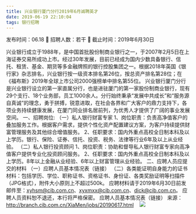 ```yaml
---
title: 兴业银行厦门分行2019年6月诚聘英才
date: 2019-06-19 22:10:04
tags: 银行招聘
---
```

发布时间：06.18   🌟   招聘人数：若干   🌈   截止时间：2019年6月30日
<!-- more -->
兴业银行成立于1988年，是中国首批股份制商业银行之一，于2007年2月5日在上海证券交易所成功上市。经过30年发展，目前已经成为国内少数具备银行、信托、租赁、基金、期货等多金融牌照的银行控股集团之一。根据2018年英国《银行家》杂志排名，兴业银行按一级资本排名第26位，按总资产排名第28位；在《福布斯》2019年全球上市公司2000强榜单中排名第55位。
兴业银行厦门分行是兴业银行设立的第一家直属分行，也是进驻厦门的第一家股份制商业银行，现有29个支行、18个业务部，员工1000余人。分行始终秉承“发展中共成长”和“服务源自真诚”的理念，勇于拼搏，锐意进取，在社会各界和广大客户的鼎力支持下，各项业务持续健康发展，在厦门同业排名居前列，为优秀人才提供了广阔的事业发展空间。
一、招聘岗位:
（一）私人银行财富专家
1、岗位职责：负责高净值客户的叠加服务工作。根据客户需求，提供个性化资产配置建议方案，为客户持续提供财富管理服务及其他综合增值服务。
2、任职要求：国内外重点高校全日制本科及以上学历。银行、保险、证券、信托、投资、税务、法律等行业6年及以上从业经验。
（二）私人银行投资顾问
1、岗位职责：协助和督导私人银行财富专家向高净值客户提供专业化投资顾问服务。
2、任职要求：国内外重点高校全日制本科及以上学历。8年以上金融从业经验、6年以上财富管理从业经验。
二、应聘人员应提交的材料
（一）应聘人员基本情况表（链接）
（二）各类能证明自身能力的证书材料：包括学历、学位、职称证书、资格证书、身份证、各类奖励证明等扫描件（JPG格式），附件大小原则上不超过500k。
应聘材料请于2019年6月30日前发邮件至：xyhsm@cib.com.cn、xyxmxx@cib.com.cn、dick@cib.com.cn。
应聘人员资料恕不退还，本行将严格保密。
应聘人员基本情况表（链接）
来源：
http://branch.cib.com.cn/XiaMen/jobs/20190617.html
 
 ![](https://cdn.weiweiblog.cn/20181015134814.png)